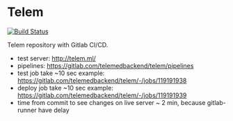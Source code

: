 # Telem
[![Build Status](https://gitlab.com/telemedbackend/telem/badges/master/build.svg)](https://gitlab.com/telemedbackend/telem/pipelines)

Telem repository with Gitlab CI/CD.
- test server: http://telem.ml/
- pipelines: https://gitlab.com/telemedbackend/telem/pipelines
- test job take ~10 sec example: https://gitlab.com/telemedbackend/telem/-/jobs/119191938
- deploy job take ~10 sec example: https://gitlab.com/telemedbackend/telem/-/jobs/119191939
- time from commit to see changes on live server ~ 2 min, because gitlab-runner have delay